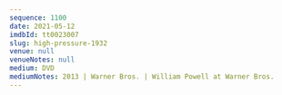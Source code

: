 ```yaml
---
sequence: 1100
date: 2021-05-12
imdbId: tt0023007
slug: high-pressure-1932
venue: null
venueNotes: null
medium: DVD
mediumNotes: 2013 | Warner Bros. | William Powell at Warner Bros.
---
```

